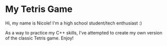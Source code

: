 # My Tetris Game

Hi, my name is Nicole! I'm a high school student/tech enthusiast :)

As a way to practice my C++ skills, I've attempted to create my own version of the classic Tetris game. Enjoy!
